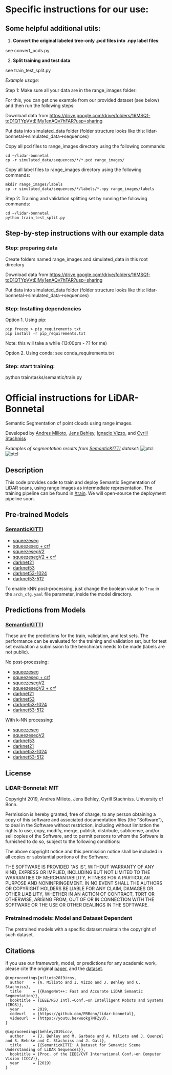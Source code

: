 
# Specific instructions for our use:

## Some helpful additional utils:

1. **Convert the original labeled tree-only .pcd files into .npy label files**: 

see convert_pcds.py

2. **Split training and test data**: 

see train_test_split.py

_Example usage:_

Step 1: Make sure all your data are in the range_images folder:

For this, you can get one example from our provided dataset (see below) and then run the following steps:

Download data from https://drive.google.com/drive/folders/16MSQf-tdD1QTYpVVtElMy1enAQv7hFAR?usp=sharing

Put data into simulated_data folder (folder structure looks like this: lidar-bonnetal->simulated_data->sequences)

Copy all pcd files to range_images directory using the following commands:
```
cd ~/lidar-bonnetal
cp -r simulated_data/sequences/*/*.pcd range_images/
```

Copy all label files to range_images directory using the following commands:
```
mkdir range_images/labels
cp -r simulated_data/sequences/*/labels/*.npy range_images/labels
```

Step 2: Training and validation splitting set by running the following commands:
```
cd ~/lidar-bonnetal
python train_test_split.py
```


## Step-by-step instructions with our example data

### Step: preparing data
Create folders named range_images and simulated_data in this root directory 

Download data from https://drive.google.com/drive/folders/16MSQf-tdD1QTYpVVtElMy1enAQv7hFAR?usp=sharing

Put data into simulated_data folder (folder structure looks like this: lidar-bonnetal->simulated_data->sequences)

### Step: Installing dependencies
Option 1. Using pip:
```
pip freeze > pip_requirements.txt
pip install -r pip_requirements.txt 
```
Note: this will take a while (13:00pm - ?? for me)

Option 2. Using conda: see conda_requirements.txt

### Step: start training:
python train/tasks/semantic/train.py






# Official instructions for LiDAR-Bonnetal

Semantic Segmentation of point clouds using range images.

Developed by [Andres Milioto](http://www.ipb.uni-bonn.de/people/andres-milioto/), [Jens Behley](http://www.ipb.uni-bonn.de/people/jens-behley/), [Ignacio Vizzo](http://www.ipb.uni-bonn.de/people/ignacio-vizzo/), and [Cyrill Stachniss](http://www.ipb.uni-bonn.de/people/cyrill-stachniss/)

_Examples of segmentation results from [SemanticKITTI](http://semantic-kitti.org) dataset:_
![ptcl](pics/semantic-ptcl.gif)
![ptcl](pics/semantic-proj.gif)

## Description

This code provides code to train and deploy Semantic Segmentation of LiDAR scans, using range images as intermediate representation. The training pipeline can be found in [/train](train/). We will open-source the deployment pipeline soon.

## Pre-trained Models

### [SemanticKITTI](http://semantic-kitti.org)

- [squeezeseg](http://www.ipb.uni-bonn.de/html/projects/bonnetal/lidar/semantic/models/squeezeseg.tar.gz)
- [squeezeseg + crf](http://www.ipb.uni-bonn.de/html/projects/bonnetal/lidar/semantic/models/squeezeseg-crf.tar.gz)
- [squeezesegV2](http://www.ipb.uni-bonn.de/html/projects/bonnetal/lidar/semantic/models/squeezesegV2.tar.gz)
- [squeezesegV2 + crf](http://www.ipb.uni-bonn.de/html/projects/bonnetal/lidar/semantic/models/squeezesegV2-crf.tar.gz)
- [darknet21](http://www.ipb.uni-bonn.de/html/projects/bonnetal/lidar/semantic/models/darknet21.tar.gz)
- [darknet53](http://www.ipb.uni-bonn.de/html/projects/bonnetal/lidar/semantic/models/darknet53.tar.gz)
- [darknet53-1024](http://www.ipb.uni-bonn.de/html/projects/bonnetal/lidar/semantic/models/darknet53-1024.tar.gz)
- [darknet53-512](http://www.ipb.uni-bonn.de/html/projects/bonnetal/lidar/semantic/models/darknet53-512.tar.gz)

To enable kNN post-processing, just change the boolean value to `True` in the `arch_cfg.yaml` file parameter, inside the model directory.
  
## Predictions from Models

### [SemanticKITTI](http://semantic-kitti.org)

These are the predictions for the train, validation, and test sets. The performance can be evaluated for the training and validation set, but for test set evaluation a submission to the benchmark needs to be made (labels are not public).

No post-processing:
- [squeezeseg](http://www.ipb.uni-bonn.de/html/projects/bonnetal/lidar/semantic/predictions/squeezeseg.tar.gz)
- [squeezeseg + crf](http://www.ipb.uni-bonn.de/html/projects/bonnetal/lidar/semantic/predictions/squeezeseg-crf.tar.gz)
- [squeezesegV2](http://www.ipb.uni-bonn.de/html/projects/bonnetal/lidar/semantic/predictions/squeezesegV2.tar.gz)
- [squeezesegV2 + crf](http://www.ipb.uni-bonn.de/html/projects/bonnetal/lidar/semantic/predictions/squeezesegV2-crf.tar.gz)
- [darknet21](http://www.ipb.uni-bonn.de/html/projects/bonnetal/lidar/semantic/predictions/darknet21.tar.gz)
- [darknet53](http://www.ipb.uni-bonn.de/html/projects/bonnetal/lidar/semantic/predictions/darknet53.tar.gz)
- [darknet53-1024](http://www.ipb.uni-bonn.de/html/projects/bonnetal/lidar/semantic/predictions/darknet53-1024.tar.gz)
- [darknet53-512](http://www.ipb.uni-bonn.de/html/projects/bonnetal/lidar/semantic/predictions/darknet53-512.tar.gz)

With k-NN processing:
- [squeezeseg](http://www.ipb.uni-bonn.de/html/projects/bonnetal/lidar/semantic/predictions/squeezeseg-knn.tar.gz)
- [squeezesegV2](http://www.ipb.uni-bonn.de/html/projects/bonnetal/lidar/semantic/predictions/squeezesegV2-knn.tar.gz)
- [darknet53](http://www.ipb.uni-bonn.de/html/projects/bonnetal/lidar/semantic/predictions/darknet53-knn.tar.gz)
- [darknet21](http://www.ipb.uni-bonn.de/html/projects/bonnetal/lidar/semantic/predictions/darknet21-knn.tar.gz)
- [darknet53-1024](http://www.ipb.uni-bonn.de/html/projects/bonnetal/lidar/semantic/predictions/darknet53-1024-knn.tar.gz)
- [darknet53-512](http://www.ipb.uni-bonn.de/html/projects/bonnetal/lidar/semantic/predictions/darknet53-512-knn.tar.gz)

## License

### LiDAR-Bonnetal: MIT

Copyright 2019, Andres Milioto, Jens Behley, Cyrill Stachniss. University of Bonn.

Permission is hereby granted, free of charge, to any person obtaining a copy of this software and associated documentation files (the "Software"), to deal in the Software without restriction, including without limitation the rights to use, copy, modify, merge, publish, distribute, sublicense, and/or sell copies of the Software, and to permit persons to whom the Software is furnished to do so, subject to the following conditions:

The above copyright notice and this permission notice shall be included in all copies or substantial portions of the Software.

THE SOFTWARE IS PROVIDED "AS IS", WITHOUT WARRANTY OF ANY KIND, EXPRESS OR IMPLIED, INCLUDING BUT NOT LIMITED TO THE WARRANTIES OF MERCHANTABILITY, FITNESS FOR A PARTICULAR PURPOSE AND NONINFRINGEMENT. IN NO EVENT SHALL THE AUTHORS OR COPYRIGHT HOLDERS BE LIABLE FOR ANY CLAIM, DAMAGES OR OTHER LIABILITY, WHETHER IN AN ACTION OF CONTRACT, TORT OR OTHERWISE, ARISING FROM, OUT OF OR IN CONNECTION WITH THE SOFTWARE OR THE USE OR OTHER DEALINGS IN THE SOFTWARE.

### Pretrained models: Model and Dataset Dependent

The pretrained models with a specific dataset maintain the copyright of such dataset.

## Citations

If you use our framework, model, or predictions for any academic work, please cite the original [paper](http://www.ipb.uni-bonn.de/wp-content/papercite-data/pdf/milioto2019iros.pdf), and the [dataset](http://semantic-kitti.org).

```
@inproceedings{milioto2019iros,
  author    = {A. Milioto and I. Vizzo and J. Behley and C. Stachniss},
  title     = {{RangeNet++: Fast and Accurate LiDAR Semantic Segmentation}},
  booktitle = {IEEE/RSJ Intl.~Conf.~on Intelligent Robots and Systems (IROS)},
  year      = 2019,
  codeurl   = {https://github.com/PRBonn/lidar-bonnetal},
  videourl  = {https://youtu.be/wuokg7MFZyU},
}
```

```
@inproceedings{behley2019iccv,
  author    = {J. Behley and M. Garbade and A. Milioto and J. Quenzel and S. Behnke and C. Stachniss and J. Gall},
  title     = {{SemanticKITTI: A Dataset for Semantic Scene Understanding of LiDAR Sequences}},
  booktitle = {Proc. of the IEEE/CVF International Conf.~on Computer Vision (ICCV)},
  year      = {2019}
}
```
